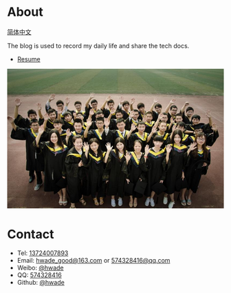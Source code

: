 About
===
<div class="about-plane">
	<pre><a href="about.md" alt="">简体中文</a></pre>
	<div class="about-content-plane">
		The blog is used to record my daily life and share the tech docs.
		<ul>
			<li><a href="/resume">Resume</a></li>
		</ul>
	</div>
	<div class="about-img-plane">
		<img id="playing-img" src="album/college/1.jpg" alt="about_img"/>
	</div>
</div>

Contact
===

- Tel: [13724007893](#)
- Email: [hwade_good@163.com](#) or [574328416@qq.com](#)
- Weibo: [@hwade](http://weibo.com/u/2310658484)
- QQ: [574328416](#)
- Github: [@hwade](https://github.com/hwade/myPage)
